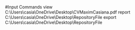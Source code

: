 #Input Commands
        view C:\Users\casia\OneDrive\Desktop\CVMaximCasiana.pdf
        report C:\Users\casia\OneDrive\Desktop\RepositoryFile
        export C:\Users\casia\OneDrive\Desktop\RepositoryFile
